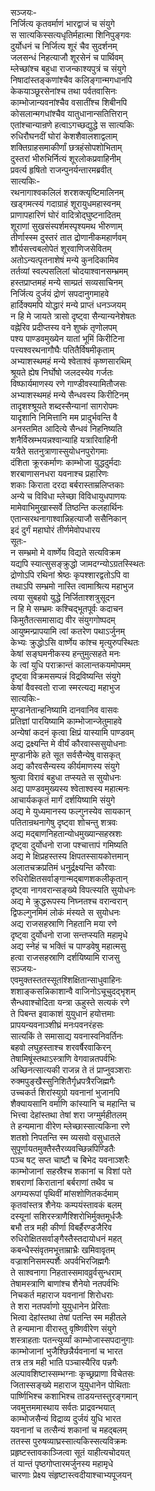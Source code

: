 सञ्जयः-   
निर्जित्य कृतवर्माणं भारद्वाजं च संयुगे  
स सात्यकिस्सत्यधृतिर्महात्मा शिनिपुङ्गवः  
दुर्योधनं च निर्जित्य शूरं चैव सुदर्शनम्  
जलसन्धं निहत्याजौ शूरसेनं च पार्थिवम्  
म्लेच्छांश्च बहुधा राजन्काश्यपुत्रं च संयुगे  
निषादांस्तङ्कणांश्चैव कलिङ्गान्मगधानपि  
केकयाञ्छूरसेनांश्च तथा पर्वतवासिनः  
काम्भोजान्यवनांश्चैव वसातींश्च शिबीनपि  
कोसलान्मगधांश्चैव यातुधानान्सतित्तिरान्  
एतांश्चान्यान्रणे हत्वाऽगच्छद्युद्धे स सात्यकिः  
रुधिरौघनदीं घोरां केशशैवालशाद्वलाम्  
शक्तिग्राहसमाकीर्णां छत्रहंसोपशोभिताम्  
दुस्तरां भीरुभिर्नित्यं शूरलोकप्रवाहिनीम्  
प्रवर्त्य हृषितो राजन्पुनर्यन्तारमब्रवीत्  
सात्यकिः-  
रथनागाश्वकलिलं शरशक्त्यृष्टिमालिनम्  
खड्गमत्स्यं गदाग्राहं शूरायुधमहास्वनम्  
प्राणापहारिणं घोरं वादित्रोद्घुष्टनादितम्  
शूराणां सुखसंस्पर्शमस्पृश्यमथ भीरुणाम्  
तीर्णास्स्म दुस्तरं तात द्रोणानीकमहार्णवम्  
शौर्यसत्त्वबलोपेतं शूरवाणिजसेवितम्  
अतोऽन्यत्पृतनाशेषं मन्ये कुनदिकामिव  
तर्तव्यां स्वल्पसलिलां चोदयाश्वानसम्भ्रमम्  
हस्तप्राप्तमहं मन्ये साम्प्रतं सव्यसाचिनम्  
निर्जित्य दुर्जयं द्रोणं सपदानुगमाहवे  
हार्दिक्यमपि योद्धारं मन्ये प्राप्तं धनञ्जयम्  
न हि मे जायते त्रासो दृष्ट्वा सैन्यान्यनेशेषतः  
वह्नेरिव प्रदीप्तस्य वने शुष्कं तृणोलपम्  
पश्य पाण्डवमुख्येन यातां भूमिं किरीटिना  
पत्त्यश्वरथनागौघैः पतितैर्विषमीकृताम्  
अभ्याशस्थमहं मन्ये श्वेताश्वं कृष्णसारथिम्  
श्रूयते ह्येष निर्घोषो जलदस्येव गर्जतः  
विष्फार्यमाणस्य रणे गाण्डीवस्यामितौजसः  
अभ्याशस्थमहं मन्ये सैन्धवस्य किरीटिनम्  
तादृशश्श्रूयते शब्दस्सैन्यानां सागरोपमः  
यादृशानि निमित्तानि मम प्रादुर्भवन्ति वै  
अनस्तमित आदित्ये सैन्धवं निहनिष्यति  
शनैर्विस्रम्भयन्नश्वान्याहि यत्रारिवाहिनी  
यत्रैते सतनुत्राणास्सुयोधनपुरोगमाः  
दंशिता क्रूरकर्माणः काम्भोजा युद्धदुर्मदाः  
शरबाणासनधरा यवनाश्च प्रहारिणः  
शकाः किराता दरदा बर्बरास्ताम्रलिप्तकाः  
अन्ये च विविधा म्लेच्छा विविधायुधपाणयः  
मामेवाभिमुखास्सर्वे तिष्ठन्ति कलहार्थिनः  
एतान्सरथनागाश्वान्निहत्याजौ ससैनिकान्  
इदं दुर्गं महाघोरं तीर्णमेवोपधारय  
सूतः-   
न सम्भ्रमो मे वार्ष्णेय विद्यते सत्यविक्रम  
यद्यपि स्यात्सुसङ्क्रुद्धो जामदग्न्योऽग्रतस्स्थितः  
द्रोणोऽपि रथिनां श्रेष्ठः कृपश्शारद्वतोऽपि वा  
तथाऽपि सम्भ्रमो नास्ति त्वामाश्रित्य महाभुज  
त्वया सुबहवो युद्धे निर्जिताश्शत्रुसूदन  
न हि मे सम्भ्रमः कश्चिद्भूतपूर्वः कदाचन  
किमुतैतत्समासाद्य वीर संयुगगोष्पदम्  
आयुष्मन्प्रापयामि त्वां कतरेण पथाऽर्जुनम्  
केभ्यः क्रुद्धोऽसि वार्ष्णेय कांश्च मृत्युरुपस्थितः  
केषां सङ्घमनीकस्य हन्तुमुत्सहते मनः  
के त्वां युधि पराक्रान्तं कालान्तकयमोपमम्  
दृष्ट्वा विक्रमसम्पन्नं विद्रविष्यन्ति संयुगे  
केषां वैवस्वतो राजा स्मरत्यद्य महाभुज  
सात्यकिः-   
मुण्डानेतान्हनिष्यामि दानवानिव वासवः  
प्रतिज्ञां पारयिष्यामि काम्भोजान्जेतुमाहवे  
अन्येषां कदनं कृत्वा क्षिप्रं यास्यामि पाण्डवम्  
अद्य द्रक्ष्यन्ति मे वीर्यं कौरवास्ससुयोधनाः  
मुण्डानीके हते सूत सर्वसैन्येषु वासकृत्  
अद्य कौरवसैन्यस्य कीर्यमाणस्य संयुगे  
श्रुत्वा विरावं बहुधा तप्स्यते स सुयोधनः  
अद्य पाण्डवमुख्यस्य श्वेताश्वस्य महात्मनः  
आचार्यककृतं मार्गं दर्शयिष्यामि संयुगे  
अद्य मे युध्यमानस्य फल्गुनस्येव सायकान्  
पतितान्रथनागेषु दृष्ट्वा शोचन्तु शत्रवः   
अद्य मद्बाणनिहतान्योधमुख्यान्सहस्रशः  
दृष्ट्वा दुर्योधनो राजा पश्चात्तापं गमिष्यति  
अद्य मे क्षिप्रहस्तस्य क्षिपतस्सायकोत्तमान्  
अलातचक्रप्रतिमं धनुर्द्रक्ष्यन्ति कौरवाः  
रुधिरोक्षितसर्वाङ्गान्मद्बाणशकलीकृतान्  
दृष्ट्वा नागवरान्सङ्ख्ये विपत्स्यति सुयोधनः  
अद्य मे क्रुद्धरूपस्य निघ्नतश्च वरान्वरान्  
द्विफल्गुनमिमं लोकं मंस्यते स सुयोधनः  
अद्य राजसहस्राणि निहतानि मया रणे  
दृष्ट्वा दुर्योधनो राजा सन्तप्स्यति महामृधे  
अद्य स्नेहं च भक्तिं च पाण्डवेषु महात्मसु  
हत्वा राजसहस्राणि दर्शयिष्यामि राजसु  
सञ्जयः-  
एवमुक्तस्ततस्सूतश्शिक्षितान्साधुवाहिनः  
शशाङ्कसन्निकाशान्वै वाजिनोऽचूचुदद्भृशम्  
सैन्धवाश्चोदिता यन्त्रा ऊहुस्ते सत्यकं रणे  
ते पिबन्त इवाकाशं युयुधानं हयोत्तमाः  
प्रापयन्यवनाञ्शीघ्रं मनःपवनरंहसः  
सात्यकिं ते समासाद्य यवनास्वनिवर्तिनः  
बहवो लघुहस्ताश्च शरवर्षैरवाकिरन्  
तेषामिषूंस्तथाऽस्त्राणि वेगवान्नतपर्वभिः  
अच्छिनत्सात्यकी राजन्न ते तं प्राप्नुवञ्शराः  
रुक्मपुङ्खैस्सुनिशितैर्गृध्रपत्रैरजिह्मगैः  
उच्चकर्त शिरांस्युग्रो यवनानां भुजानपि  
शैक्यायसानि वर्माणि कांस्यानि च महान्ति च  
भित्त्वा देहांस्तथा तेषां शरा जग्मुर्महीतलम्  
ते हन्यमाना वीरेण म्लेच्छास्सात्यकिना रणे  
शतशो निपतन्ति स्म व्यसवो वसुधातले  
सुपूर्णायतमुक्तैस्तैरव्यवच्छिन्नपिण्डितैः  
पञ्च षट् सप्त चाष्टौ च बिभेद यवनाञ्शरैः  
काम्भोजानां सहस्रैश्च शकानां च विशां पते  
शबराणां किरातानां बर्बराणां तथैव च  
अगम्यरूपां पृथिवीं मांसशोणितकर्दमाम्  
कृतवांस्तत्र शैनेयः कम्पयंस्तावकं बलम्  
दस्यूनां सशिरस्त्राणैश्शिरोभिर्मुक्तमूर्धजैः  
बभौ तत्र मही कीर्णा विबर्हैरण्डजैरिव  
रुधिरोक्षितसर्वाङ्गैस्तैस्तदायोधनं महत्  
कबन्धैस्संवृतमभूत्ताम्राभ्रैः खमिवावृतम्  
वज्राशनिसमस्पर्शैः अपर्वभिरजिह्मगैः  
ते साश्वनागा निहतास्समावव्रुर्वसुन्धराम्  
तेषामस्त्राणि बाणांश्च शैनेयो नतपर्वभिः  
निचकर्त महाराज यवनानां शिरोधराः  
ते शरा नतपर्वाणो युयुधानेन प्रेरिताः  
भित्वा देहांस्तथा तेषां पतन्ति स्म महीतले  
ते हन्यमाना वीरास्तु वृष्णिवीरेण संयुगे  
शस्त्राहताः पतन्त्युर्व्यां काम्भोजास्सपदानुगाः  
काम्भोजानां भुजैश्छिन्नैर्यवनानां च भारत  
तत्र तत्र मही भाति पञ्चास्यैरिव पन्नगैः  
अल्पावशिष्टास्सम्भग्नाः कृच्छ्रप्राणा विचेतसः  
जितास्सङ्ख्ये महाराज युयुधानेन पोथिताः  
पार्ष्णिभिश्च कशाभिश्च ताडयन्तस्तुरङ्गमान्  
जवमुत्तममास्थाय सर्वतः प्राद्रवन्भयात्  
काम्भोजसैन्यं विद्राव्य दुर्जयं युधि भारत  
यवनानां च तत्सैन्यं शकानां च महद्बलम्  
ततस्स पुरुषव्याघ्रस्सात्यकिस्सत्यविक्रमः  
प्रहृष्टस्तावकाञ्जित्वा सूतं याहीत्यचोदयत्  
तं यान्तं पृष्ठगोप्तारमर्जुनस्य महामृधे  
चारणाः प्रेक्ष्य संहृष्टास्त्वदीयाश्चाभ्यपूजयन्   
